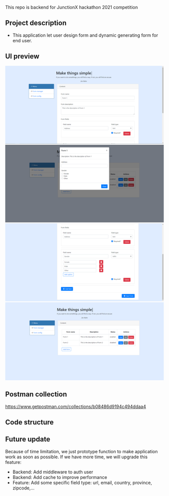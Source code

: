 This repo is backend for JunctionX hackathon 2021 competition

## Project description
- This application let user design form and dynamic generating form for end user.

## UI preview
![](assets/1.png)
![](assets/2.png)
![](assets/3.png)
![](assets/4.png)

## Postman collection
https://www.getpostman.com/collections/b08486d9194c494ddaa4

## Code structure

## Future update
Because of time limitation, we just prototype function to make application work as soon as possible.
If we have more time, we will upgrade this feature:
- Backend: Add middleware to auth user
- Backend: Add cache to improve performance
- Feature: Add some specific field type: url, email, country, province, zipcode,...